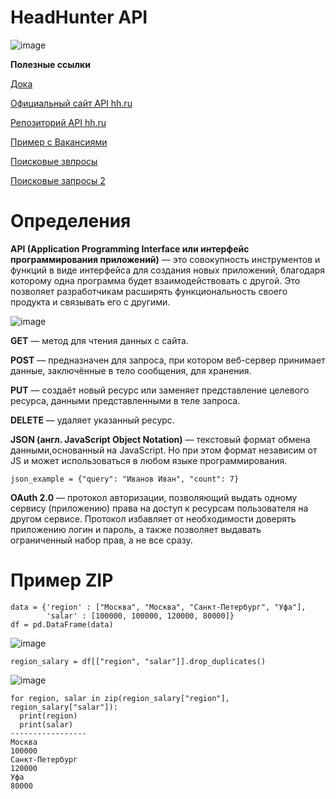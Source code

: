 # HeadHunter API

![image](https://github.com/user-attachments/assets/15732c3e-09dc-46d0-8619-4f3098f9a384)

**Полезные ссылки**

[Дока](https://api.hh.ru/openapi/redoc#tag/Poisk-rezyume/operation/search-for-resumes)

[Официальный сайт API hh.ru](https://dev.hh.ru/)

[Репозиторий API hh.ru](https://github.com/hhru/api)

[Пример с Вакансиями](https://github.com/hhru/api/blob/master/docs/vacancies.md#search)

[Поисковые звпросы](https://hh.ru/article/25295)

[Поисковые запросы 2](https://krasnodar.hh.ru/article/1175)

# Определения

**API (Application Programming Interface или интерфейс программирования приложений)** — это совокупность инструментов и функций в виде интерфейса для создания новых приложений, благодаря которому одна программа будет взаимодействовать с другой. Это позволяет разработчикам расширять функциональность своего продукта и связывать его с другими.

![image](https://github.com/user-attachments/assets/f70053f2-3e66-4a61-afe9-c793f89e2ee1)

**GET** — метод для чтения данных с сайта.

**POST** — предназначен для запроса, при котором веб-сервер принимает данные, заключённые в тело сообщения, для хранения.

**PUT** — создаёт новый ресурс или заменяет представление целевого ресурса, данными представленными в теле запроса.

**DELETE** — удаляет указанный ресурс.

**JSON (англ. JavaScript Object Notation)** — текстовый формат обмена данными,основанный на JavaScript. Но при этом формат независим от JS и может использоваться в любом языке программирования.

`json_example = {"query": "Иванов Иван", "count": 7}`

**OAuth 2.0** — протокол авторизации, позволяющий выдать одному сервису (приложению) права на доступ к ресурсам пользователя на другом сервисе. Протокол избавляет от необходимости доверять приложению логин и пароль, а также позволяет выдавать ограниченный набор прав, а не все сразу.

# Пример ZIP

```
data = {'region' : ["Москва", "Москва", "Санкт-Петербург", "Уфа"],
        'salar' : [100000, 100000, 120000, 80000]}
df = pd.DataFrame(data)
```

![image](https://github.com/user-attachments/assets/a30ff45b-8def-4431-8ef7-4339bcdd6452)

```
region_salary = df[["region", "salar"]].drop_duplicates()
```

![image](https://github.com/user-attachments/assets/7ab95768-626f-4026-acd7-d583778a4436)

```
for region, salar in zip(region_salary["region"], region_salary["salar"]):
  print(region)
  print(salar)
-----------------
Москва
100000
Санкт-Петербург
120000
Уфа
80000
```






